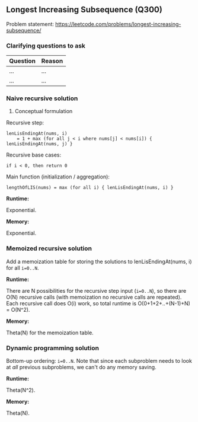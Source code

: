 ## Longest Increasing Subsequence (Q300)

Problem statement: https://leetcode.com/problems/longest-increasing-subsequence/

### Clarifying questions to ask

| Question | Reason |
| --- | --- |
| ... | ... |
| ... | ... |

### Naive recursive solution

1. Conceptual formulation

Recursive step:
```
lenLisEndingAt(nums, i)
    = 1 + max (for all j < i where nums[j] < nums[i]) { lenLisEndingAt(nums, j) }
```
Recursive base cases:
```
if i < 0, then return 0
```
Main function (initialization / aggregation):
```
lengthOfLIS(nums) = max (for all i) { lenLisEndingAt(nums, i) }
```

**Runtime:**

Exponential.

**Memory:**

Exponential.


### Memoized recursive solution

Add a memoization table for storing the solutions to lenLisEndingAt(nums, i) for all `i=0..N`.

**Runtime:**

There are N possibilities for the recursive step input (`i=0..N`), so there are O(N) recursive calls (with memoization no recursive calls are repeated). Each recursive call does O(i) work, so total runtime is O(0+1+2+..+(N-1)+N) = O(N^2).

**Memory:**

Theta(N) for the memoization table.


### Dynamic programming solution

Bottom-up ordering: `i=0..N`. Note that since each subproblem needs to look at *all* previous subproblems, we can't do any memory saving.

**Runtime:**

Theta(N^2).

**Memory:**

Theta(N).
